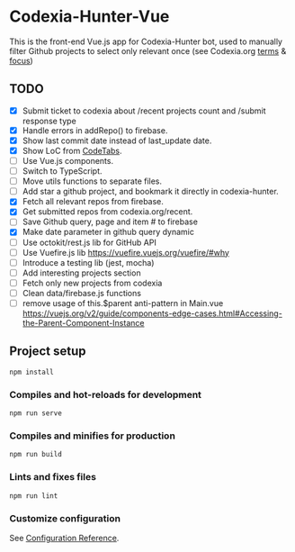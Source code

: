 # Codexia-Hunter-Vue

This is the front-end Vue.js app for Codexia-Hunter bot, used to manually filter Github projects to select only relevant once (see Codexia.org [terms](https://www.codexia.org/terms) & [focus](https://www.codexia.org/focus))

## TODO

- [x] Submit ticket to codexia about /recent projects count and /submit response type
- [x] Handle errors in addRepo() to firebase.
- [x] Show last commit date instead of last_update date.
- [x] Show LoC from [CodeTabs](https://codetabs.com/).
- [ ] Use Vue.js components.
- [ ] Switch to TypeScript.
- [ ] Move utils functions to separate files.
- [ ] Add star a github project, and bookmark it directly in codexia-hunter.
- [x] Fetch all relevant repos from firebase.
- [x] Get submitted repos from codexia.org/recent.
- [ ] Save Github query, page and item # to firebase
- [x] Make date parameter in github query dynamic
- [ ] Use octokit/rest.js lib for GitHub API
- [ ] Use Vuefire.js lib https://vuefire.vuejs.org/vuefire/#why
- [ ] Introduce a testing lib (jest, mocha)
- [ ] Add interesting projects section
- [ ] Fetch only new projects from codexia
- [ ] Clean data/firebase.js functions
- [ ] remove usage of this.\$parent anti-pattern in Main.vue
      <https://vuejs.org/v2/guide/components-edge-cases.html#Accessing-the-Parent-Component-Instance>

## Project setup

```
npm install
```

### Compiles and hot-reloads for development

```
npm run serve
```

### Compiles and minifies for production

```
npm run build
```

### Lints and fixes files

```
npm run lint
```

### Customize configuration

See [Configuration Reference](https://cli.vuejs.org/config/).
